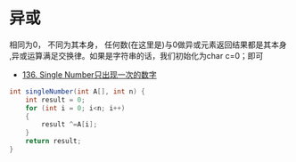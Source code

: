 # 异或
相同为0， 不同为其本身， 任何数(在这里是)与0做异或元素返回结果都是其本身 ,异或运算满足交换律。如果是字符串的话，我们初始化为char c=0；即可
- [136. Single Number只出现一次的数字](https://leetcode.com/problems/single-number/discuss/43171/1ms-JAVA-solution)

```java
int singleNumber(int A[], int n) {
    int result = 0;
    for (int i = 0; i<n; i++)
    {
		result ^=A[i];
    }
	return result;
}
```